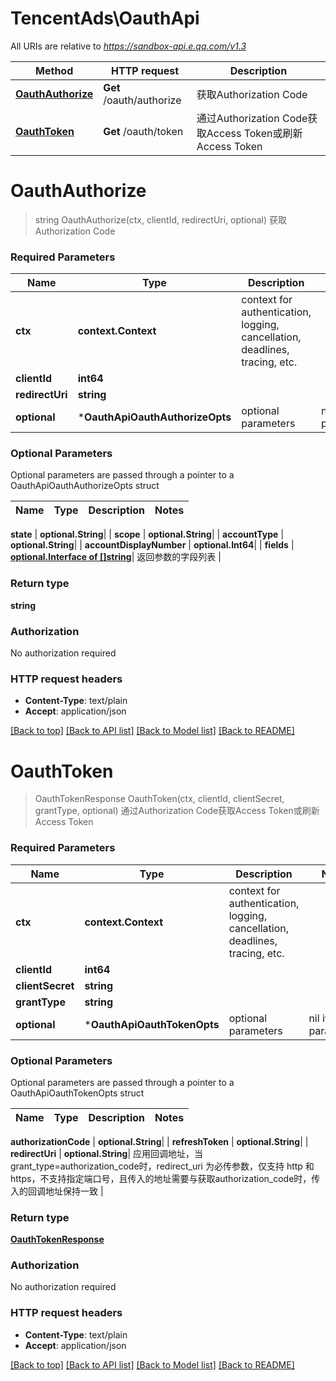# TencentAds\OauthApi

All URIs are relative to *https://sandbox-api.e.qq.com/v1.3*

Method | HTTP request | Description
------------- | ------------- | -------------
[**OauthAuthorize**](OauthApi.md#OauthAuthorize) | **Get** /oauth/authorize | 获取Authorization Code
[**OauthToken**](OauthApi.md#OauthToken) | **Get** /oauth/token | 通过Authorization Code获取Access Token或刷新Access Token


# **OauthAuthorize**
> string OauthAuthorize(ctx, clientId, redirectUri, optional)
获取Authorization Code

### Required Parameters

Name | Type | Description  | Notes
------------- | ------------- | ------------- | -------------
 **ctx** | **context.Context** | context for authentication, logging, cancellation, deadlines, tracing, etc.
  **clientId** | **int64**|  | 
  **redirectUri** | **string**|  | 
 **optional** | ***OauthApiOauthAuthorizeOpts** | optional parameters | nil if no parameters

### Optional Parameters
Optional parameters are passed through a pointer to a OauthApiOauthAuthorizeOpts struct

Name | Type | Description  | Notes
------------- | ------------- | ------------- | -------------


 **state** | **optional.String**|  | 
 **scope** | **optional.String**|  | 
 **accountType** | **optional.String**|  | 
 **accountDisplayNumber** | **optional.Int64**|  | 
 **fields** | [**optional.Interface of []string**](string.md)| 返回参数的字段列表 | 

### Return type

**string**

### Authorization

No authorization required

### HTTP request headers

 - **Content-Type**: text/plain
 - **Accept**: application/json

[[Back to top]](#) [[Back to API list]](../README.md#documentation-for-api-endpoints) [[Back to Model list]](../README.md#documentation-for-models) [[Back to README]](../README.md)

# **OauthToken**
> OauthTokenResponse OauthToken(ctx, clientId, clientSecret, grantType, optional)
通过Authorization Code获取Access Token或刷新Access Token

### Required Parameters

Name | Type | Description  | Notes
------------- | ------------- | ------------- | -------------
 **ctx** | **context.Context** | context for authentication, logging, cancellation, deadlines, tracing, etc.
  **clientId** | **int64**|  | 
  **clientSecret** | **string**|  | 
  **grantType** | **string**|  | 
 **optional** | ***OauthApiOauthTokenOpts** | optional parameters | nil if no parameters

### Optional Parameters
Optional parameters are passed through a pointer to a OauthApiOauthTokenOpts struct

Name | Type | Description  | Notes
------------- | ------------- | ------------- | -------------



 **authorizationCode** | **optional.String**|  | 
 **refreshToken** | **optional.String**|  | 
 **redirectUri** | **optional.String**| 应用回调地址，当 grant_type&#x3D;authorization_code时，redirect_uri 为必传参数，仅支持 http 和 https，不支持指定端口号，且传入的地址需要与获取authorization_code时，传入的回调地址保持一致 | 

### Return type

[**OauthTokenResponse**](OauthTokenResponse.md)

### Authorization

No authorization required

### HTTP request headers

 - **Content-Type**: text/plain
 - **Accept**: application/json

[[Back to top]](#) [[Back to API list]](../README.md#documentation-for-api-endpoints) [[Back to Model list]](../README.md#documentation-for-models) [[Back to README]](../README.md)

